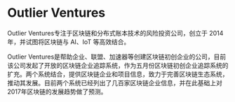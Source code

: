 # Outlier Ventures

Outlier Ventures专注于区块链和分布式账本技术的风险投资公司，创立于 2014 年，并试图将区块链与 AI、IoT 等高效结合。

Outlier Ventures是帮助企业、联盟、加速器等创建区块链初创企业的公司，目前该公司发起了开放的区块链企业追踪系统，作为五月份区块链初创企业追踪系统的扩充。两个系统结合，提供区块链企业和项目信息，致力于完善区块链生态系统，推动其发展。目前两个系统已经列出了几百家区块链企业信息，并在此基础上对2017年区块链的发展趋势做了预测。


